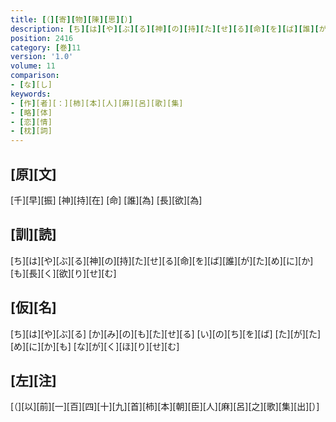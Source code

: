 ```yaml
---
title: [（][寄][物][陳][思][）]
description: [ち][は][や][ぶ][る][神][の][持][た][せ][る][命][を][ば][誰][が][た][め][に][か][も][長][く][欲][り][せ][む]
position: 2416
category: [巻]11
version: '1.0'
volume: 11
comparison:
- [な][し]
keywords:
- [作][者][：][柿][本][人][麻][呂][歌][集]
- [略][体]
- [恋][情]
- [枕][詞]
---
```


## [原][文]

[千][早][振] [神][持][在] [命] [誰][為] [長][欲][為]

## [訓][読]

[ち][は][や][ぶ][る][神][の][持][た][せ][る][命][を][ば][誰][が][た][め][に][か][も][長][く][欲][り][せ][む]

## [仮][名]

[ち][は][や][ぶ][る] [か][み][の][も][た][せ][る] [い][の][ち][を][ば] [た][が][た][め][に][か][も] [な][が][く][ほ][り][せ][む]

## [左][注]

[（][以][前][一][百][四][十][九][首][柿][本][朝][臣][人][麻][呂][之][歌][集][出][）]
